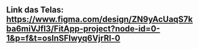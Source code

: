 ## Link das Telas: https://www.figma.com/design/ZN9yAcUaqS7kba6miVJfl3/FitApp-project?node-id=0-1&p=f&t=oslnSFIwyq6VjrRl-0